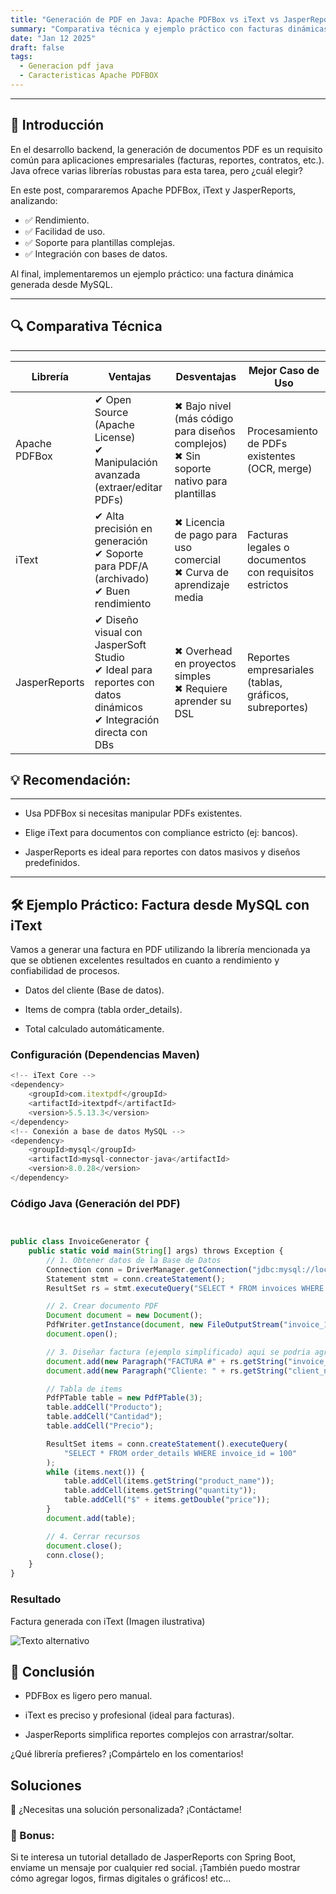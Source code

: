 ```yaml
---
title: "Generación de PDF en Java: Apache PDFBox vs iText vs JasperReports"
summary: "Comparativa técnica y ejemplo práctico con facturas dinámicas desde una base de datos"
date: "Jan 12 2025"
draft: false
tags:
  - Generacion pdf java
  - Caracteristicas Apache PDFBOX
---
```


---

## 📌 Introducción

En el desarrollo backend, la generación de documentos PDF es un requisito común para aplicaciones empresariales (facturas, reportes, contratos, etc.). Java ofrece varias librerías robustas para esta tarea, pero ¿cuál elegir?

En este post, compararemos Apache PDFBox, iText y JasperReports, analizando:

- ✅ Rendimiento.
- ✅ Facilidad de uso.
- ✅ Soporte para plantillas complejas.
- ✅ Integración con bases de datos.

Al final, implementaremos un ejemplo práctico: una factura dinámica generada desde MySQL.

---

## 🔍 Comparativa Técnica

---

| Librería      | Ventajas                                                                                                                | Desventajas                                                                                | Mejor Caso de Uso                                      |
| ------------- | ----------------------------------------------------------------------------------------------------------------------- | ------------------------------------------------------------------------------------------ | ------------------------------------------------------ |
| Apache PDFBox | ✔ Open Source (Apache License) <br> ✔ Manipulación avanzada (extraer/editar PDFs)                                       | ✖ Bajo nivel (más código para diseños complejos) <br> ✖ Sin soporte nativo para plantillas | Procesamiento de PDFs existentes (OCR, merge)          |
| iText         | ✔ Alta precisión en generación <br> ✔ Soporte para PDF/A (archivado) <br> ✔ Buen rendimiento                            | ✖ Licencia de pago para uso comercial <br> ✖ Curva de aprendizaje media                    | Facturas legales o documentos con requisitos estrictos |
| JasperReports | ✔ Diseño visual con JasperSoft Studio <br> ✔ Ideal para reportes con datos dinámicos <br> ✔ Integración directa con DBs | ✖ Overhead en proyectos simples <br> ✖ Requiere aprender su DSL                            | Reportes empresariales (tablas, gráficos, subreportes) |

## 💡 Recomendación:

---

- Usa PDFBox si necesitas manipular PDFs existentes.

- Elige iText para documentos con compliance estricto (ej: bancos).

- JasperReports es ideal para reportes con datos masivos y diseños predefinidos.

---

## 🛠 Ejemplo Práctico: Factura desde MySQL con iText

Vamos a generar una factura en PDF utilizando la librería mencionada ya que se obtienen excelentes resultados en cuanto a rendimiento y confiabilidad de procesos.

- Datos del cliente (Base de datos).

- Items de compra (tabla order_details).

- Total calculado automáticamente.

### Configuración (Dependencias Maven)

```js
<!-- iText Core -->
<dependency>
    <groupId>com.itextpdf</groupId>
    <artifactId>itextpdf</artifactId>
    <version>5.5.13.3</version>
</dependency>
<!-- Conexión a base de datos MySQL -->
<dependency>
    <groupId>mysql</groupId>
    <artifactId>mysql-connector-java</artifactId>
    <version>8.0.28</version>
</dependency>
```

### Código Java (Generación del PDF)

```js


public class InvoiceGenerator {
    public static void main(String[] args) throws Exception {
        // 1. Obtener datos de la Base de Datos
        Connection conn = DriverManager.getConnection("jdbc:mysql://localhost:8080/tu_base_datos", "usuario", "contraseña");
        Statement stmt = conn.createStatement();
        ResultSet rs = stmt.executeQuery("SELECT * FROM invoices WHERE id = 100");

        // 2. Crear documento PDF
        Document document = new Document();
        PdfWriter.getInstance(document, new FileOutputStream("invoice_100.pdf"));
        document.open();

        // 3. Diseñar factura (ejemplo simplificado) aqui se podria agregar todo el contenido de la factura en este caso o lo que necesitamos para el caso especifico
        document.add(new Paragraph("FACTURA #" + rs.getString("invoice_id")));
        document.add(new Paragraph("Cliente: " + rs.getString("client_name")));

        // Tabla de items
        PdfPTable table = new PdfPTable(3);
        table.addCell("Producto");
        table.addCell("Cantidad");
        table.addCell("Precio");

        ResultSet items = conn.createStatement().executeQuery(
            "SELECT * FROM order_details WHERE invoice_id = 100"
        );
        while (items.next()) {
            table.addCell(items.getString("product_name"));
            table.addCell(items.getString("quantity"));
            table.addCell("$" + items.getDouble("price"));
        }
        document.add(table);

        // 4. Cerrar recursos
        document.close();
        conn.close();
    }
}
```

### Resultado

Factura generada con iText (Imagen ilustrativa)

![Texto alternativo](/ResultadoCodePdfItext.png)

## 🚀 Conclusión

- PDFBox es ligero pero manual.

- iText es preciso y profesional (ideal para facturas).

- JasperReports simplifica reportes complejos con arrastrar/soltar.

¿Qué librería prefieres? ¡Compártelo en los comentarios!

## Soluciones

📢 ¿Necesitas una solución personalizada? ¡Contáctame!

### 🌟 Bonus:

Si te interesa un tutorial detallado de JasperReports con Spring Boot, enviame un mensaje por cualquier red social. ¡También puedo mostrar cómo agregar logos, firmas digitales o gráficos! etc...

